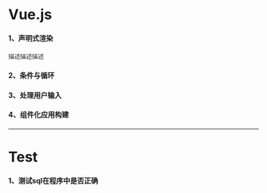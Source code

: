 # Vue.js  

#### 1、声明式渲染
    描述描述描述
#### 2、条件与循环
#### 3、处理用户输入
#### 4、组件化应用构建

--------------------------------

# Test

#### 1、测试sql在程序中是否正确

